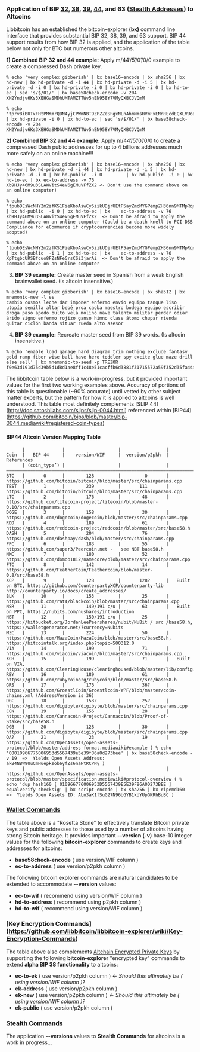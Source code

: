 ### Application of BIP [32](https://github.com/bitcoin/bips/blob/master/bip-0032.mediawiki), [38](https://github.com/bitcoin/bips/blob/master/bip-0038.mediawiki), [39](https://github.com/bitcoin/bips/blob/master/bip-0039.mediawiki), [44](https://github.com/bitcoin/bips/blob/master/bip-0044.mediawiki), and 63 ([Stealth Addresses](http://sourceforge.net/p/bitcoin/mailman/message/31813471/)) to Altcoins

Libbitcoin has an established the bitcoin-explorer **(bx)** command line interface that provides substantial BIP 32, 38, 39, and 63 support.  BIP 44 support results from how BIP 32 is applied, and the application of the table below not only for BTC but numerous other altcoins.

**1) Combined BIP 32 and 44 example:** Apply m/44’/5’/0’/0/0 example to create a compressed Dash private key.
```
% echo 'very complex gibberish' | bx base16-encode | bx sha256 | bx hd-new | bx hd-private -d -i 44 | bx hd-private -d -i 5 | bx hd-private -d -i 0 | bx hd-private -i 0 | bx hd-private -i 0 | bx hd-to-ec | sed 's/$/01/' | bx base58check-encode -v 204                                                                     
XH2Yndjv6Ks3XEHGaSMDhUMTAMZTTWv5nEN958Y7VMyQXBCJVQmM 

% echo 'tprv8iBUTxFHtPMKmrQDN4yjCPWmNBT9ZPZZeSFgxNLnAhmNmsHVmFxENnREcdEQXLVUoE3invSjhTjDsHfCrVtijVvVYbj6XWfH6DmQnXQvQoZ' | bx hd-private -i 0 | bx hd-to-ec | sed 's/$/01/' | bx base58check-encode -v 204
XH2Yndjv6Ks3XEHGaSMDhUMTAMZTTWv5nEN958Y7VMyQXBCJVQmM
```

**2) Combined BIP 32 and 44 example:** Apply m/44’/5’/0’/0/0 to create a compressed Dash public addresses for up to 4 billions addresses much more safely on an online machine!!!
```
% echo 'very complex gibberish' | bx base16-encode | bx sha256 | bx hd-new | bx hd-private -d -i 44 | bx hd-private -d -i 5 | bx hd-private -d -i 0 | bx hd-public  -i 0         | bx hd-public  -i 0 | bx hd-to-ec | bx ec-to-address -v 76   
Xb9HJy46M9u3SLAWVitS4eV6gEMuVFfZX2 <- Don't use the command above on an online computer!

% echo 'tpubDEsWcNHY2m2zfKS1FieKboAswCy5iikUDjrUEtP5ayZmcMYGPempZH36nn9MTMpRqcXowhdDTGwsPu5pcGJ95g6kVKTN7ynmc5pKjjURSqz' | bx hd-public  -i 0 | bx hd-to-ec | bx    ec-to-address -v 76
Xb9HJy46M9u3SLAWVitS4eV6gEMuVFfZX2  <- Don't be afraid to apply the command above on an online computer (Could be a death knell to PCI-DSS Compliance for eCommerce if cryptocurrencies become more widely adopted)

% echo 'tpubDEsWcNHY2m2zfKS1FieKboAswCy5iikUDjrUEtP5ayZmcMYGPempZH36nn9MTMpRqcXowhdDTGwsPu5pcGJ95g6kVKTN7ynmc5pKjjURSqz' | bx hd-public  -i 1 | bx hd-to-ec | bx    ec-to-address -v 76
XpTtgbcURSBfcuo8FZsNFeGrsCSi3jarAi  <- Don't be afraid to apply the command above on an online computer
```

3) **BIP 39 example:** Create master seed in Spanish from a weak English brainwallet seed. (Is altcoin insensitive.)
```
% echo 'very complex gibberish' | bx base16-encode | bx sha512 | bx mnemonic-new -l es
cambio cosmos leche dar imponer enfermo envío equipo tanque liso utopía semilla altar bebé proa caoba maestro bodega equipo escribir droga paso apodo bulto vela molino nave talento militar perder odiar árido signo enfermo rojizo ganso himno clase átomo chupar rienda quitar ciclón banda situar rueda alto asesor
```

4) **BIP 39 example:** Recreate master seed from BIP 39 words. (Is altcoin insensitive.)
```
% echo 'enable load garage hard diagram trim nothing exclude fantasy gold ramp fiber wise ball have hero toddler spy excite glue maze drill else sell' | bx mnemonic-to-seed -p TREZOR
f0e63d191d75d39b5d1d8d1ae8ff1c48e51cacffb6d3881f31715572a59f352d35fa44a7e84f9a69712b206b9e04966a5794470993516e1b363a001fc3917f69
```

The libbitcoin table below is a work-in-progress, but it provided important values for the first two working examples above. Accuracy of portions of this table is questionable (~90% accurate) until vetted by other subject matter experts, but the pattern for how it is applied to altcoins is well understood. This table most definitely complements [SLIP 44] (http://doc.satoshilabs.com/slips/slip-0044.html) referenced within [BIP44] (https://github.com/bitcoin/bips/blob/master/bip-0044.mediawiki#registered-coin-types)

#### BIP44 Altcoin Version Mapping Table
```
      |              |                    |                 |
Coin  |   BIP 44     |    version/WIF     |  version/p2pkh  |   References
      | (coin_type’) |                    |                 |
———————————————————————————————————————————————————————————————————————————————————————————————————————————————————
BTC   |       0      |        128         |         0       |   https://github.com/bitcoin/bitcoin/blob/master/src/chainparams.cpp
TEST  |       1      |        239         |       111       |   https://github.com/bitcoin/bitcoin/blob/master/src/chainparams.cpp
LTC   |       2      |        176         |        48       |   https://github.com/litecoin-project/litecoin/blob/master-0.10/src/chainparams.cpp
DOGE  |       3      |        158         |        30       |   https://github.com/dogecoin/dogecoin/blob/master/src/chainparams.cpp
RDD   |       4      |        189         |        61       |   https://github.com/reddcoin-project/reddcoin/blob/master/src/base58.h
DASH  |       5      |        204         |        76       |   https://github.com/dashpay/dash/blob/master/src/chainparams.cpp
PPC   |       6      |        183         |        55       |   https://github.com/super3/Peercoin.net -   see NBT base58.h
NMC   |       7      |        180         |        52       |   https://github.com/domob1812/namecore/blob/master/src/chainparams.cpp
FTC   |       8      |        142         |        14       |   https://github.com/FeatherCoin/Feathercoin/blob/master-0.8/src/base58.h
XCP   |       9      |        128         |       128?      |   Built on BTC, https://github.com/CounterpartyXCP/counterparty-lib  http://counterparty.io/docs/create_addresses/
BLK   |      10      |        153         |        25       |   https://github.com/rat4/blackcoin/blob/master/src/chainparams.cpp
NSR   |      11      |        149/191 c/u |        63       |   Built on PPC, https://nubits.com/nushares/introduction
NBT   |      12      |        150/191 c/u |        25       |   https://bitbucket.org/JordanLeePeershares/nubit/NuBit / src /base58.h, https://walletgenerator.net/?currency=Nubits
MZC   |      13      |        224         |        50       |   https://github.com/MazaCoin/MazaCoin/blob/master/src/base58.h, https://bitcointalk.org/index.php?topic=500312.0
VIA   |      14      |        199         |        71       |   https://github.com/viacoin/viacoin/blob/master/src/chainparams.cpp
XCH   |      15      |        199         |        71       |   Built on VIA, https://github.com/ClearingHouse/clearinghoused/blob/master/lib/config.py 
RBY   |      16      |        189         |        61       |   https://github.com/rubycoinorg/rubycoin/blob/master/src/base58.h
GRS   |      17      |        176         |        36?      | https://github.com/GroestlCoin/Groestlcoin-WPF/blob/master/coin-chains.xml (AddressVersion is 36)
DGC   |      18      |        153?        |        25?      | https://github.com/digibyte/digibyte/blob/master/src/chainparams.cpp
CCN   |      19      |        156         |        28       |   https://github.com/Cannacoin-Project/Cannacoin/blob/Proof-of-Stake/src/base58.h
DGB   |      20      |        128         |        30       |   https://github.com/digibyte/digibyte/blob/master/src/chainparams.cpp
OA?   |      21      |         23         |        19       |   https://github.com/OpenAssets/open-assets-protocol/blob/master/address-format.mediawiki#example ( % echo '00010966776006953d5567439e5e39f86a0d273bee' | bx base58check-encode -v 19  =>  Yields Open Assets Address: akB4NBW9UuCmHuepksob6yfZs6naHtRCPNy )
      |              |                    |                 |   https://github.com/OpenAssets/open-assets-protocol/blob/master/specification.mediawiki#protocol-overview ( % echo 'dup hash160 [ 010966776006953D5567439E5E39F86A0D273BEE ] equalverify checksig' | bx script-encode | bx sha256 | bx ripemd160  =>  Yields Open Assets ID: ALn3aK1fSuG27N96UGYB1kUYUpGKRhBuBC )
```

### [Wallet Commands](https://github.com/libbitcoin/libbitcoin-explorer/wiki/Wallet-Commands)

The table above is a "Rosetta Stone" to effectively translate Bitcoin private keys and public addresses to those used by a number of altcoins having strong Bitcoin heritage. It provides important **--version (-v)** base-10 integer values for the following **bitcoin-explorer** commands to create keys and addresses for altcoins:

* **base58check-encode** ( use version/WIF column )
* **ec-to-address**      ( use version/p2pkh column )

The following bitcoin explorer commands are natural candidates to be extended to accommodate **--version** values:

* **ec-to-wif**          ( recommend using version/WIF column )
* **hd-to-address**      ( recommend using p2pkh column )
* **hd-to-wif**          ( recommend using version/WIF column )

### [Key Encryption Commands] (https://github.com/libbitcoin/libbitcoin-explorer/wiki/Key-Encryption-Commands)

The table above also complements [Altchain Encrypted Private Keys](https://github.com/libbitcoin/libbitcoin/wiki/Altchain-Encrypted-Private-Keys) by supporting the following **bitcoin-explorer** "encrypted key" commands to extend **alpha BIP 38 functionality** to altcoins:

* **ec-to-ek**    ( use version/p2pkh column )  *<- Should this ultimately be ( using version/WIF column )?*
* **ek-address**  ( use version/p2pkh column )
* **ek-new**      ( use version/p2pkh column )  *<- Should this ultimately be ( using version/WIF column )?*
* **ek-public**   ( use version/p2pkh column )

### [Stealth Commands](https://github.com/libbitcoin/libbitcoin-explorer/wiki/Stealth-Commands)

The application **--versions** values to **Stealth Commands** for altcoins is a work in progress...

